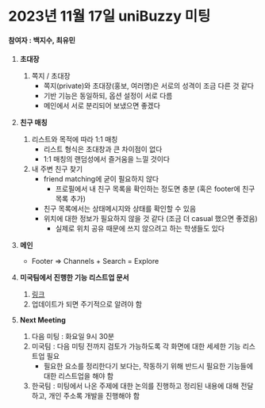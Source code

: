 # 2023년 11월 17일 uniBuzzy 미팅
#### 참여자 : 백지수, 최유민

1. **초대장**
	1) 쪽지 / 초대장
		- 쪽지(private)와 초대장(홍보, 여러명)은 서로의 성격이 조금 다른 것 같다
		- 기반 기능은 동일하되, 옵션 설정이 서로 다름
		- 메인에서 서로 분리되어 보냈으면 좋겠다

2. **친구 매칭**
	1) 리스트와 목적에 따라 1:1 매칭
		- 리스트 형식은 초대창과 큰 차이점이 없다
		- 1:1 매칭의 랜덤성에서 즐거움을 느낄 것이다
	3) 내 주변 친구 찾기
		- friend matching에 굳이 필요하지 않다
			- 프로필에서 내 친구 목록을 확인하는 정도면 충분 (혹은 footer에 친구 목록 추가)
		- 친구 목록에서는 상태메시지와 상태를 확인할 수 있음
		- 위치에 대한 정보가 필요하지 않을 것 같다 (조금 더 casual 했으면 좋겠음)
			- 실제로 위치 공유 때문에 쓰지 않으려고 하는 학생들도 있다

3. **메인**
	- Footer => Channels + Search  = Explore

4. **미국팀에서 진행한 기능 리스트업 문서**
	1) [링크](https://docs.google.com/document/d/10AwmWIiEpghr0aDFuU0fnwPlaZkkMn2yTsuZzg_HZ-Q/edit)
	2) 업데이트가 되면 주기적으로 알려야 함

5. **Next Meeting**
	1) 다음 미팅 : 화요일 9시 30분
	2) 미국팀 : 다음 미팅 전까지 검토가 가능하도록 각 화면에 대한 세세한 기능 리스트업 필요
		- 필요한 요소를 정리한다기 보다는, 작동하기 위해 반드시 필요한 기능들에 대한 리스트업을 해야 함
 	3) 한국팀 : 미팅에서 나온 주제에 대한 논의를 진행하고 정리된 내용에 대해 전달하고, 개인 주소록 개발을 진행해야 함

